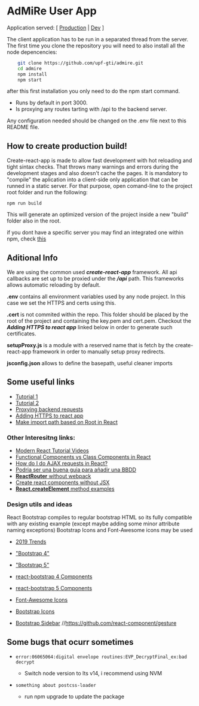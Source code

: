 # AdMiRe User App

Application served: [ [Production]( https://admire.brainstorm3d.com) | [Dev](https://admire-dev-web.brainstorm3d.com/) ]

The client application has to be run in a separated thread from the server. 
The first time you clone the repository you will need to also install all the node depencencies:
```bash
    git clone https://github.com/upf-gti/admire.git
    cd admire
    npm install
    npm start
```
after this first installation you only need to do the npm start command.


* Runs by default in port 3000. 
* Is proxying any routes tarting with /api to the backend server.

Any configuration needed should be changed on the .env file next to this README file.

## How to create production build!

Create-react-app is made to allow fast development with hot reloading and tight sintax checks. That throws many warnings and errors during the development stages and also doesn't cache the pages. It is mandatory to "compile" the aplication into a client-side only application that can be runned in a static server.
For that purpose, open comand-line to the project root folder and run the following: 
```
npm run build
```
This will generate an optimized version of the project inside a new "build" folder also in the root.

if you dont have a specific server you may find an integrated one within npm, check [this](https://create-react-app.dev/docs/deployment/)

## Aditional Info
We are using the common used ***create-react-app*** framework. All api callbacks are set up to be proxied under the ***/api*** path. This frameworks allows automatic reloading by default. 

**.env** contains all environment variables used by any node project. In this case we set the HTTPS and certs using this.

**.cert** is not commited within the repo. This folder should be placed by the root of the project and containing the key.pem and cert.pem. Checkout the ***Adding HTTPS to react app*** linked below in order to generate such certificates.

**setupProxy.js** is a module with a reserved name that is fetch by the create-react-app framework in order to manually setup proxy redirects.

**jsconfig.json** allows to define the basepath, useful cleaner imports

## Some useful links
* [Tutorial 1](https://daveceddia.com/create-react-app-express-backend/)
* [Tutorial 2](https://www.techomoro.com/how-to-create-a-react-frontend-express-backend-and-connect-them-together/)
* [Proxying backend requests](https://create-react-app.dev/docs/proxying-api-requests-in-development/)
* [Adding HTTPS to react app](https://www.freecodecamp.org/news/how-to-set-up-https-locally-with-create-react-app/)
* [Make import path based on Root in React](https://dev-yakuza.posstree.com/en/react/root-import/)

### Other Interesitng links:
* [Modern React Tutorial Videos](https://www.youtube.com/watch?v=j942wKiXFu8&list=PL4cUxeGkcC9gZD-Tvwfod2gaISzfRiP9d&index=1)
* [Functional Components vs Class Components in React](https://www.twilio.com/blog/react-choose-functional-components)
* [How do I do AJAX requests in React?](https://daveceddia.com/ajax-requests-in-react/)
* [Podria ser una buena guia para añadir una BBDD](https://dev.to/pacheco/my-fullstack-setup-node-js-react-js-and-mongodb-2a4k)
* [**ReactRouter** without webpack](https://www.pluralsight.com/guides/using-react-router-with-cdn-links)
* [Create react components without JSX](https://stackoverflow.com/questions/54018182/how-to-make-script-type-both-text-babel-and-module)
* [**React.createElement** method examples](https://reactgo.com/react-createelement-example/)

### Design utils and ideas
React Bootstrap compiles to regular bootstrap HTML so its fully compatible with any existing example (except maybe adding some minor attribute naming exceptions)
Bootstrap Icons and Font-Awesome icons may be used
* [2019 Trends](https://webflow.com/blog/20-web-design-trends-for-2019)
* ["Bootstrap 4"](https://getbootstrap.com/docs/4.0/)
* ["Bootstrap 5"](https://getbootstrap.com/docs/5.0/)
* [react-bootstrap 4 Components](https://react-bootstrap.netlify.app/components/alerts)
* [react-bootstrap 5 Components](https://react-bootstrap-v5.netlify.app/components/alerts/)

* [Font-Awesome Icons](https://fontawesome.com/icons?d=gallery)
* [Bootstrap Icons](https://icons.getbootstrap.com/)

* [Bootstrap Sidebar](https://bootstrapious.com/p/bootstrap-sidebar)
//https://github.com/react-component/gesture

## Some bugs that ocurr sometimes
*     error:06065064:digital envelope routines:EVP_DecryptFinal_ex:bad decrypt 
    
    *  Switch node version to lts v14, i recommend using NVM

*     something about postcss-loader
    * run npm upgrade to update the package
